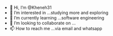 - 👋 Hi, I’m @Kheneh31
- 👀 I’m interested in ...studying more and exploring
- 🌱 I’m currently learning ...software engineering
- 💞️ I’m looking to collaborate on ...
- 📫 How to reach me ...via email and whatsapp

<!---
Kheneh31/Kheneh31 is a ✨ special ✨ repository because its `README.md` (this file) appears on your GitHub profile.
You can click the Preview link to take a look at your changes.
--->
